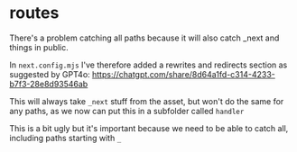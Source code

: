 # routes

There's a problem catching all paths because it will also catch \_next and things in public.

In `next.config.mjs` I've therefore added a rewrites and redirects section as suggested by GPT4o: https://chatgpt.com/share/8d64a1fd-c314-4233-b7f3-28e8d93546ab

This will always take `_next` stuff from the asset, but won't do the same for any paths, as we now can put this in a subfolder called `handler`

This is a bit ugly but it's important because we need to be able to catch all, including paths starting with `_`
